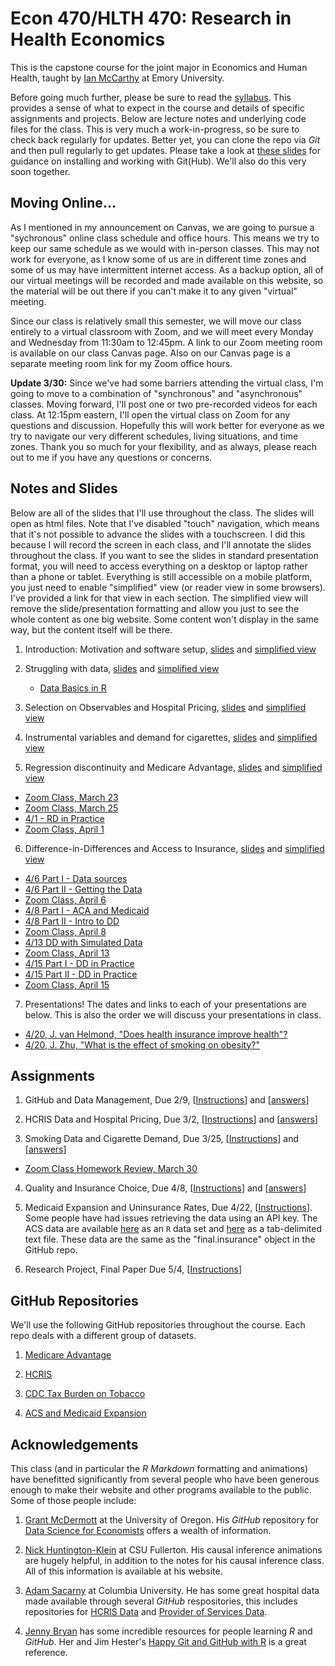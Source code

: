 # Econ 470/HLTH 470: Research in Health Economics

This is the capstone course for the joint major in Economics and Human Health, taught by [Ian McCarthy](http://ianmccarthyecon.com) at Emory University. 

Before going much further, please be sure to read the [syllabus](Syllabus/Econ470-Syllabus.pdf). This provides a sense of what to expect in the course and details of specific assignments and projects. Below are lecture notes and underlying code files for the class. This is very much a work-in-progress, so be sure to check back regularly for updates. Better yet, you can clone the repo via *Git* and then pull regularly to get updates. Please take a look at [these slides](01-Introduction/01-Introduction.html) for guidance on installing and working with Git(Hub). We'll also do this very soon together.


## Moving Online...

As I mentioned in my announcement on Canvas, we are going to pursue a "sychronous" online class schedule and office hours. This means we try to keep our same schedule as we would with in-person classes. This may not work for everyone, as I know some of us are in different time zones and some of us may have intermittent internet access. As a backup option, all of our virtual meetings will be recorded and made available on this website, so the material will be out there if you can't make it to any given "virtual" meeting.

Since our class is relatively small this semester, we will move our class entirely to a virtual classroom with Zoom, and we will meet every Monday and Wednesday from 11:30am to 12:45pm. A link to our Zoom meeting room is available on our class Canvas page. Also on our Canvas page is a separate meeting room link for my Zoom office hours.

**Update 3/30:** Since we've had some barriers attending the virtual class, I'm going to move to a combination of "synchronous" and "asynchronous" classes. Moving forward, I'll post one or two pre-recorded videos for each class. At 12:15pm eastern, I'll open the virtual class on Zoom for any questions and discussion. Hopefully this will work better for everyone as we try to navigate our very different schedules, living situations, and time zones. Thank you so much for your flexibility, and as always, please reach out to me if you have any questions or concerns.


## Notes and Slides
Below are all of the slides that I'll use throughout the class. The slides will open as html files. Note that I've disabled "touch" navigation, which means that it's not possible to advance the slides with a touchscreen. I did this because I will record the screen in each class, and I'll annotate the slides throughout the class. If you want to see the slides in standard presentation format, you will need to access everything on a desktop or laptop rather than a phone or tablet. Everything is still accessible on a mobile platform, you just need to enable "simplified" view (or reader view in some browsers). I've provided a link for that view in each section. The simplified view will remove the slide/presentation formatting and allow you just to see the whole content as one big website. Some content won't display in the same way, but the content itself will be there.

1. Introduction: Motivation and software setup, [slides](01-Introduction/01-slides.html) and [simplified view](01-Introduction/01-simple.html)

2. Struggling with data, [slides](02-DataStruggles/02-slides.html) and [simplified view](02-DataStruggles/02-simple.html)
    + [Data Basics in R](https://drive.google.com/file/d/1GieEVVXCunKwGr4Mle_WSajt6HlGraa4/view)

3. Selection on Observables and Hospital Pricing, [slides](03-Selection-HospitalPricing/03-slides.html) and [simplified view](03-Selection-HospitalPricing/03-simple.html)

4. Instrumental variables and demand for cigarettes, [slides](04-IV-Smoking/04-slides.html) and [simplified view](04-IV-Smoking/04-simple.html)

5. Regression discontinuity and Medicare Advantage, [slides](05-RD-MAQuality/05-slides.html) and [simplified view](05-RD-MAQuality/05-simple.html)
  - [Zoom Class, March 23](https://drive.google.com/file/d/1_lJD1LsEwsbSr5s3iKNkN1oRf4kk1ZsW/view?usp=sharing)
  - [Zoom Class, March 25](https://drive.google.com/file/d/1yEf8BxfY858-boG9nXgiw5B67YQANnc3/view?usp=sharing)
  - [4/1 - RD in Practice](https://drive.google.com/file/d/1ZwJkHCcl9Fr_PV9FdZyKWYsA7hB04jK5/view?usp=sharing)
  - [Zoom Class, April 1](https://drive.google.com/file/d/1eXzHv5vplVl1hjhl-Fgwc_TOg7EM7rcM/view?usp=sharing)

6. Difference-in-Differences and Access to Insurance, [slides](06-DD-ACA/06-slides.html) and [simplified view](06-DD-ACA/06-simple.html)
  - [4/6 Part I - Data sources](https://youtu.be/g_V43x1XOnE)
  - [4/6 Part II - Getting the Data](https://youtu.be/8drT3IqKNts)
  - [Zoom Class, April 6](https://drive.google.com/open?id=1CtQF1mCBRwMex3jQttjQqQCGHkdLUNXC)
  - [4/8 Part I - ACA and Medicaid](https://youtu.be/zJ3T7h0KcaI)
  - [4/8 Part II - Intro to DD](https://youtu.be/3Ah5XMhj_FQ)
  - [Zoom Class, April 8](https://drive.google.com/open?id=1LQzxPfPcUWaTnphTNwzxehr9tzqZlIcr)
  - [4/13 DD with Simulated Data](https://youtu.be/FIJC0Rh12s0)
  - [Zoom Class, April 13](https://drive.google.com/open?id=12Syl8_J8pH57C7_auLQhyTxdXVnjjqzz)  
  - [4/15 Part I - DD in Practice](https://youtu.be/vtpHTQCE15w)
  - [4/15 Part II - DD in Practice](https://youtu.be/JoREkAF0CBk)
  - [Zoom Class, April 15](https://drive.google.com/open?id=17Iq18DNj3E9I_kKMQ7G41-WnE1AnZ_PP)

7. Presentations! The dates and links to each of your presentations are below. This is also the order we will discuss your presentations in class.
  - [4/20, J. van Helmond, "Does health insurance improve health"?](https://emory-my.sharepoint.com/:v:/r/personal/jvanhel_emory_edu/Documents/Attachments/zoom_470_recording.mp4?csf=1&web=1&e=dsETRY)
  - [4/20, J. Zhu, "What is the effect of smoking on obesity?"](https://drive.google.com/file/d/1OsPmMv5ObIheE3iPCcKX5K4lfYGSH6ai/view?usp=sharing)

## Assignments
1. GitHub and Data Management, Due 2/9, \[[Instructions](assignments/hwk-01.html)\] and \[[answers](assignments/hwk-01-answers.html)\]

2. HCRIS Data and Hospital Pricing, Due 3/2, \[[Instructions](assignments/hwk-02.html)\] and \[[answers](assignments/hwk-02-answers.html)\]

3. Smoking Data and Cigarette Demand, Due 3/25, \[[Instructions](assignments/hwk-03.html)\] and \[[answers](assignments/hwk-03-answers.html)\]
  - [Zoom Class Homework Review, March 30](https://drive.google.com/open?id=1lrxqC-AACSlHyHBywWx5BaO-mkY8rZTa)

4. Quality and Insurance Choice, Due 4/8, \[[Instructions](assignments/hwk-04.html)\] and \[[answers](assignments/hwk-04-answers.html)\]

5. Medicaid Expansion and Uninsurance Rates, Due 4/22, \[[Instructions](assignments/hwk-05.html)\]. Some people have had issues retrieving the data using an API key. The ACS data are available [here](data/insurance.rds) as an `R` data set and [here](data/insurance.txt) as a tab-delimited text file. These data are the same as the "final.insurance" object in the GitHub repo.

6. Research Project, Final Paper Due 5/4, \[[Instructions](assignments/project.html)\]


## GitHub Repositories
We'll use the following GitHub repositories throughout the course. Each repo deals with a different group of datasets.

1. [Medicare Advantage](https://github.com/imccart/Medicare-Advantage)

2. [HCRIS](https://github.com/imccart/HCRIS)

3. [CDC Tax Burden on Tobacco](https://github.com/imccart/CDC-Tobacco)

4. [ACS and Medicaid Expansion](https://github.com/imccart/Insurance-Access)


## Acknowledgements
This class (and in particular the *R Markdown* formatting and animations) have benefitted significantly from several people who have been generous enough to make their website and other programs available to the public. Some of those people include:

1. [Grant McDermott](https://grantmcdermott.com/) at the University of Oregon. His *GitHub* repository for [Data Science for Economists](https://github.com/uo-ec607/lectures) offers a wealth of information.

2. [Nick Huntington-Klein](http://nickchk.com/) at CSU Fullerton. His causal inference animations are hugely helpful, in addition to the notes for his causal inference class. All of this information is available at his website.

3. [Adam Sacarny](http://sacarny.com/) at Columbia University. He has some great hospital data made available through several *GitHub* respositories, this includes repositories for [HCRIS Data](https://github.com/asacarny/hospital-cost-reports) and [Provider of Services Data](https://github.com/asacarny/provider-of-services).

4. [Jenny Bryan](https://jennybryan.org/) has some incredible resources for people learning *R* and *GitHub*. Her and Jim Hester's [Happy Git and GitHub with R](https://happygitwithr.com/) is a great reference.